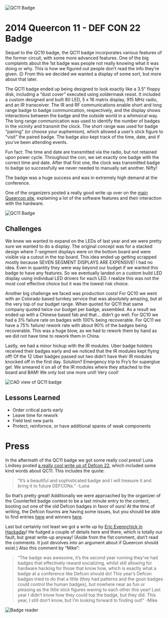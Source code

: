 ![QC11 Badge](https://blinkylights.ninja/wp-content/uploads/2015/06/936665_10201748535588977_3089339911531122075_n.jpg)

# 2014 Queercon 11 - DEF CON 22 Badge

Sequel to the QC10 badge, the QC11 badge incorporates various features of the former circuit, with some more advanced features.  One of the big complaints about the 1st badge was people not really knowing what it was doing or why.  This is how we figured out people don’t read the info they’re given. 😉  From this we decided we wanted a display of some sort, but more about that later.

The QC11 badge ended up being designed to look exactly like a 3.5” floppy disk, including a “dust cover” executed using soldermask resist.  It included a custom designed and built 80 LED, 5 x 16 matrix display, 915 MHz radio, and an IR transceiver.  The IR and RF communications enable short and long range badge to badge communication, respectively, and the display shows interactions between the badge and the outside world in a whimsical way.  The long range communication was used to identify the number of badges in the vicinity and transmit the clock.  The short range was used for badge “pairing” (or choose your euphemism), which allowed a user’s stick figure to “visit” the paired badge.  The badge also kept track of the time, date, and if you’ve been attending events.

Fun fact: The time and date are transmitted via the radio, but not retained upon power cycle.  Throughout the con, we set exactly one badge with the correct time and date.  After that first one, the clock was transmitted badge to badge so successfully we never needed to manually set another.  Nifty!

The badge was a huge success and was in extremely high demand at the conference.

One of the organizers posted a really good write up over on the [main Queercon site](https://web.archive.org/web/20140818132249/http://www.queercon.org/queercon-badge/queercon-11-readme/), explaining a lot of the software features and their interaction with the hardware.

![QC11 Badge](https://blinkylights.ninja/wp-content/uploads/2015/06/dsc_2993-edit.jpg)

## Challenges

We knew we wanted to expand on the LEDs of last year and we were pretty sure we wanted to do a display.  The original concept was for a stacked design where 7-segment displays were on the bottom board and were visible via a cutout in the top board.  This idea ended up getting scrapped mostly because SEVEN SEGMENT DISPLAYS ARE EXPENSIVE!  I had no idea.  Even in quantity they were way beyond our budget if we wanted this badge to have any features.  So we eventually landed on a custom build LED display using individual LED drivers for each LED.  I realize this was not the most cost effective choice but it was the lowest risk choice.

Another big challenge we faced was production costs!  For QC10 we went with an Colorado based turnkey service that was absolutely amazing, but at the very top of our budget range.  When quoted for QC11 that same company quoted twice our budget per badge, assembled.  As a result we ended up with a Chinese based fab and that… didn’t go well.  For QC10 we had a 3% failure rate on badges with 100% being recoverable.  For QC11 we have a 75% failure/ rework rate with about 90% of the badges being recoverable.  This was a huge blow, as we had to rework them by hand as we did not have time to rework them in China.

Lastly, we had a minor hickup with the IR modules.  Uber badge holders received their badges early and we noticed that the IR modules kept flying off!  Of the 12 Uber badges passed out two didn’t have their IR modules knocked off in the first day.  Solution?  Emergency trip to Fry’s for superglue gel.  We smeared it on all of the IR modules where they attached to the board and BAM!  We only lost one more unit!  Very cool!

![CAD view of QC11 badge](https://blinkylights.ninja/wp-content/uploads/2015/06/top2d.png)

## Lessons Learned

* Order critical parts early
* Leave time for rework
* Field test new parts
* Protect, reinfornce, or have additional spares of weak components

# Press

In the aftermath of the QC11 badge we got some really cool press!  Luna Lindsey posted [a really cool write up of Defcon 22](http://www.lunalindsey.com/2014/08/defcon-22-con-that-keeps-on-giving.html), which included some kind words about QC11.  This includes the quote:

> “It’s a beautiful and sophisticated badge and I will treasure it and bring it to future DEFCONs.” -Luna

So that’s pretty great!  Additionally we were approached by the organizer of the Counterfeit badge contest to be a last minute entry to the contect, booting out one of the old Defcon badges in favor of ours!  At the time of writing, the Defcon fourms are having some issues, but you should be able to find entries [here](https://forum.defcon.org/defcon/past-defcon-content/forum-archives/defcon-22-forum-archive/dc22-official-unofficial-parties-social-gatherings-events-contests/dc22-official-and-unofficial-contests/counterfeit-badge-contest/15167-dc22-counterfeit-badge-contest-winners) and winners [here](https://forum.defcon.org/defcon/past-defcon-content/forum-archives/defcon-22-forum-archive/dc22-official-unofficial-parties-social-gatherings-events-contests/dc22-official-and-unofficial-contests/counterfeit-badge-contest/15167-dc22-counterfeit-badge-contest-winners).

Last but certainly not least we got a write up by [Eric Evennchick in Hackaday](http://hackaday.com/2014/09/15/the-queercon-11-badge/)!  He fudged a couple of details here and there, which is totally our fault, but great write-up anyway!  (Aside from the fist comment, don’t read the comments.  It just devolves into an argument about if Queercon should exist.)  Also this comment by “Mike”:

> “The badge was awesome, it’s the second year running they’ve had badges that effectively reward socializing, whilst still allowing for hardware hacking for those that know how, which is exactly what a badge at a conference like Defcon should do! This year’s Defcon badges tried to do that a little (they had patterns and the goon badges could control the human badges), but nowhere near as fun or pleasing as the little stick figures waving to each other this year! Last year I didn’t know how they could top the badge, but they did. This year, I still don’t know, but I’m looking forward to finding out!” -Mike

![Badge reader](https://blinkylights.ninja/wp-content/uploads/2015/06/10544324_10203960842597343_5705125254139128997_n.jpg)
